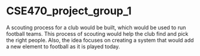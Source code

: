 # CSE470_project_group_1
A scouting process for a club would be built, which would be used to run football teams. This process of scouting would help the club find and pick the right people. Also, the idea focuses on creating a system that would add a new element to football as it is played today.
